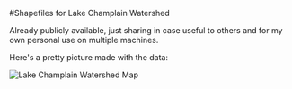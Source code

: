 #Shapefiles for Lake Champlain Watershed

Already publicly available, just sharing in case useful to others and for my own personal use on multiple machines.

Here's a pretty picture made with the data:

![Lake Champlain Watershed Map](http://i.imgur.com/2hxEnN8.png)
